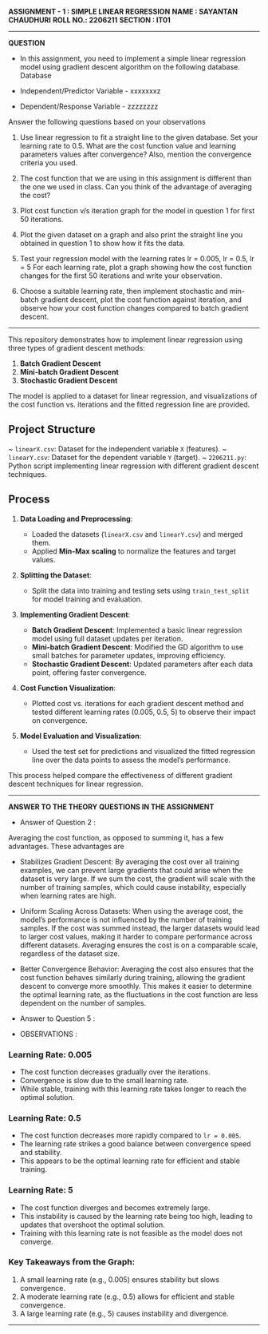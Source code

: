 **ASSIGNMENT - 1 : SIMPLE LINEAR REGRESSION** 
**NAME : SAYANTAN CHAUDHURI**
**ROLL NO.: 2206211**
**SECTION : IT01**

-----------------------------------------------------------------------------------------------------------------------------------------------------------
**QUESTION**
- In this assignment, you need to implement a simple linear regression
model using gradient descent algorithm on the following database.
Database

- Independent/Predictor Variable -
xxxxxxxz
- Dependent/Response Variable -
zzzzzzzz

Answer the following questions based on your observations
1. Use linear regression to fit a straight line to the given
database. Set your learning rate to 0.5. What are the cost
function value and learning parameters values after
convergence? Also, mention the convergence criteria you used.

2. The cost function that we are using in this assignment is
different than the one we used in class. Can you think of the
advantage of averaging the cost?

3. Plot cost function v/s iteration graph for the model in
question 1 for first 50 iterations.

4. Plot the given dataset on a graph and also print the straight
line you obtained in question 1 to show how it fits the data.

5. Test your regression model with the learning rates
lr = 0.005, lr = 0.5, lr = 5
For each learning rate, plot a graph showing how the cost
function changes for the first 50 iterations and write your
observation.

6. Choose a suitable learning rate, then implement stochastic and
min-batch gradient descent, plot the cost function against
iteration, and observe how your cost function changes compared
to batch gradient descent.

------------------------------------------------------------------------------------------------------------------------------------------------------------

This repository demonstrates how to implement linear regression using three types of gradient descent methods:
1. **Batch Gradient Descent**
2. **Mini-batch Gradient Descent**
3. **Stochastic Gradient Descent**

The model is applied to a dataset for linear regression, and visualizations of the cost function vs. iterations and the fitted regression line are provided.

## Project Structure

~ `linearX.csv`: Dataset for the independent variable `X` (features).
~ `linearY.csv`: Dataset for the dependent variable `Y` (target).
~ `2206211.py`: Python script implementing linear regression with different gradient descent techniques.

## Process

1. **Data Loading and Preprocessing**:
    - Loaded the datasets (`linearX.csv` and `linearY.csv`) and merged them. 
    - Applied **Min-Max scaling** to normalize the features and target values.

2. **Splitting the Dataset**:
    - Split the data into training and testing sets using `train_test_split` for model training and evaluation.

3. **Implementing Gradient Descent**:
    - **Batch Gradient Descent**: Implemented a basic linear regression model using full dataset updates per iteration.
    - **Mini-batch Gradient Descent**: Modified the GD algorithm to use small batches for parameter updates, improving efficiency.
    - **Stochastic Gradient Descent**: Updated parameters after each data point, offering faster convergence.

4. **Cost Function Visualization**:
    - Plotted cost vs. iterations for each gradient descent method and tested different learning rates (0.005, 0.5, 5) to observe their impact on convergence.

5. **Model Evaluation and Visualization**:
    - Used the test set for predictions and visualized the fitted regression line over the data points to assess the model’s performance.

This process helped compare the effectiveness of different gradient descent techniques for linear regression.

----------------------------------------------------------------------------------------------------------------------------------------------------------------------

**ANSWER TO THE THEORY QUESTIONS IN THE ASSIGNMENT**

  - Answer of Question 2 :

Averaging the cost function, as opposed to summing it, has a few advantages.
These advantages are  

  - Stabilizes Gradient Descent:
    By averaging the cost over all training examples, we can prevent large gradients that could arise when the dataset is very large. If we sum the 
    cost, the gradient will scale with the number of training samples, which could cause instability, especially when learning rates are high.
    
  - Uniform Scaling Across Datasets:
    When using the average cost, the model’s performance is not influenced by the number of training samples. If the cost was summed instead, the 
    larger datasets would lead to larger cost values, making it harder to compare performance across different datasets. Averaging ensures the cost is 
    on a comparable scale, regardless of the dataset size.

  - Better Convergence Behavior:
    Averaging the cost also ensures that the cost function behaves similarly during training, allowing the gradient descent to converge more smoothly. 
    This makes it easier to determine the optimal learning rate, as the fluctuations in the cost function are less dependent on the number of samples.


   - Answer to Question 5 :

  - OBSERVATIONS :

### Learning Rate: 0.005
- The cost function decreases gradually over the iterations.
- Convergence is slow due to the small learning rate.
- While stable, training with this learning rate takes longer to reach the optimal solution.

### Learning Rate: 0.5
- The cost function decreases more rapidly compared to `lr = 0.005`.
- The learning rate strikes a good balance between convergence speed and stability.
- This appears to be the optimal learning rate for efficient and stable training.

### Learning Rate: 5
- The cost function diverges and becomes extremely large.
- This instability is caused by the learning rate being too high, leading to updates that overshoot the optimal solution.
- Training with this learning rate is not feasible as the model does not converge.

 ### Key Takeaways from the Graph:
1. A small learning rate (e.g., 0.005) ensures stability but slows convergence.
2. A moderate learning rate (e.g., 0.5) allows for efficient and stable convergence.
3. A large learning rate (e.g., 5) causes instability and divergence.

----------------------------------------------------------------------------------------------------------------------------------------------------------
